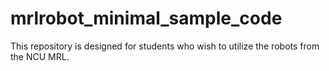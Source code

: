# mrlrobot_minimal_sample_code
This repository is designed for students who wish to utilize the robots from the NCU MRL.
